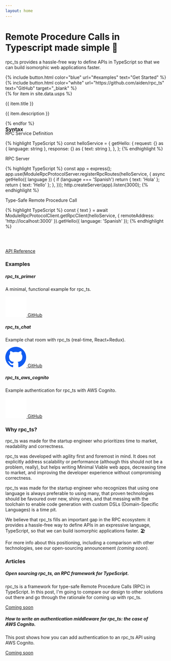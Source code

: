 ```yaml
---
layout: home
---
```


<div id="hero-section" class="container-fluid">
  <div class="row gutter">
    <div class="col-lg-12 main-text">
    <div class="text-center">
      <h1 class="display-3">Remote Procedure Calls in Typescript made simple 🤞</h1>
      <p class="lead">rpc_ts provides a hassle-free way to define APIs in TypeScript so that we can build isomorphic web applications faster.</p>
    </div>
    </div>
  </div>
  <div class="row gutter button-container">
    {% include button.html color="blue" url="#examples" text="Get Started" %}
    {% include button.html color="white" url="https://github.com/aiden/rpc_ts" text="GitHub" target="_blank" %}
  </div>

  <div class="row gutter">
    <div class="container-fluid usp-container" style="padding: 0">
      <div class="row gutter ups-section">
        {% for item in site.data.usps %}
          <div class="col-md p-md-3 py-3 {{ item.position }}">
            <p class="usp-title">{{ item.title }}</p>
            <p class="usp-description">{{ item.description }}</p>
          </div>
        {% endfor %}
      </div>
    </div>
  </div>
</div>

<div class="quicklook-section container-fluid" style="padding-left: 0; padding-right: 0">
  <div class="row gutter">
    <div class="col-lg-12">
      <h3 style="margin: 0; margin-bottom: -20px"><a name="syntax" id="syntax"></a>Syntax</h3>
    </div>
  </div>

  <div class="row gutter">
    <div class="col-lg-12">
      <p class="section-title">RPC Service Definition</p>
      <div class="codeBlock">{% highlight TypeScript %}
const helloService = {
    getHello: {
    request: {} as { language: string },
    response: {} as { text: string },
  },
};
{% endhighlight %}</div>
    </div>
    <div class="col-lg-12">
      <p class="section-title">RPC Server</p>
      <div class="codeBlock">{% highlight TypeScript %}
const app = express();
app.use(ModuleRpcProtocolServer.registerRpcRoutes(helloService, {
  async getHello({ language }) {
    if (language === 'Spanish') return { text: 'Hola' };
    return { text: 'Hello' };
  },
}));
http.createServer(app).listen(3000);
{% endhighlight %}</div>
    </div>
    <div class="col-lg-12">
      <p class="section-title">Type-Safe Remote Procedure Call</p>
      <div class="codeBlock">{% highlight TypeScript %}
const { text } = await ModuleRpcProtocolClient.getRpcClient(helloService, {
  remoteAddress: 'http://localhost:3000'
}).getHello({ language: 'Spanish' });
{% endhighlight %}</div>
    </div>
  </div>

  <div class="row gutter">
    <div class="col-lg-12" style="margin-top: 3.75rem">
      <a href="/rpc_ts/typedoc/modules/modulerpcclient.html" class="btn btn-primary">
        API Reference
      </a>
    </div>
  </div>

  <div class="row gutter">
    <div class="col-lg-12">
      <h3 id="examples"><a name="examples"></a>Examples</h3>
    </div>
  </div>

  <div class="row gutter">
    <div class="col-sm-4 d-flex align-items-stretch py-3">
      <div class="card w-100">
        <div class="card-body">
          <h5 class="card-title">rpc_ts_primer</h5>
          <p class="card-text">A minimal, functional example for rpc_ts.</p>
          <a href="https://github.com/aiden/rpc_ts_primer" class="btn btn-primary" target="_blank">
            <img class="github" src="assets/images/github_reverse.svg" />
            GitHub
          </a>
        </div>
      </div>
    </div>
    <div class="col-sm-4 d-flex align-items-stretch py-3">
      <div class="card w-100 text-white bg-primary">
        <div class="card-body">
          <h5 class="card-title">rpc_ts_chat</h5>
          <p class="card-text">Example chat room with rpc_ts (real-time, React+Redux).</p>
          <a href="https://github.com/aiden/rpc_ts_chat" class="btn btn-light" target="_blank">
            <img class="github" src="assets/images/github.svg" />
            GitHub
          </a>
        </div>
      </div>
    </div>
    <div class="col-sm-4 d-flex align-items-stretch py-3">
      <div class="card w-100">
        <div class="card-body">
          <h5 class="card-title">rpc_ts_aws_cognito</h5>
          <p class="card-text">Example authentication for rpc_ts with AWS Cognito.</p>
          <a href="https://github.com/aiden/rpc_ts_aws_cognito" class="btn btn-primary" target="_blank">
            <img class="github" src="assets/images/github_reverse.svg" />
            GitHub
          </a>
        </div>
      </div>
    </div>
  </div>

  <div class="row gutter">
    <div class="col-lg-12">
      <h3 id="why"><a name="why"></a>Why rpc_ts?</h3>
    </div>
  </div>

  <div class="row gutter">
    <div class="col-lg-12">
      <p class="quote" style="margin-top: 0">rpc_ts was made for the startup engineer who prioritizes time to market, readability and correctness.</p>
    </div>
  </div>

  <div class="row gutter">
    <div class="col-lg-6">
      <p style="margin-top: 0">rpc_ts was developed with agility first and foremost in mind. It does not explicitly address scalability or performance (although this should not be a problem, really), but helps writing Minimal Viable web apps, decreasing time to market, and improving the developer experience without compromising correctness.</p>
      <p>rpc_ts was made for the startup engineer who recognizes that using one language is always preferable to using many, that proven technologies should be favoured over new, shiny ones, and that messing with the toolchain to enable code generation with custom DSLs (Domain-Specific Languages) is a time pit.</p>
    </div>
    <div class="col-lg-6">
      <p class="emphasis" style="margin-top: 0">We believe that rpc_ts fills an important gap in the RPC ecosystem: it provides a hassle-free way to define APIs in an expressive language, TypeScript, so that we can build isomorphic applications faster. 🏖</p>
      <p>For more info about this positioning, including a comparison with other technologies, see our open-sourcing announcement <i>(coming soon)</i>.</p>
    </div>
  </div>

  <div class="row gutter">
    <div class="col-lg-12">
      <h3 id="articles"><a name="articles"></a>Articles</h3>
    </div>
  </div>

  <div class="row gutter">
    <div class="col-sm-6 d-flex align-items-stretch py-3">
      <div class="card w-100 text-white bg-primary">
        <div class="card-body">
          <h5 class="card-title">Open sourcing rpc_ts, an RPC framework for TypeScript.</h5>
          <p class="card-text">rpc_ts is a framework for type-safe Remote Procedure Calls (RPC) in TypeScript. In this post, I'm going to compare our design to other solutions out there and go through the rationale for coming up with rpc_ts.</p>
          <a href="#" class="btn btn-light disabled">
            Coming soon
          </a>
        </div>
      </div>
    </div>
    <div class="col-sm-6 d-flex align-items-stretch py-3">
      <div class="card w-100">
        <div class="card-body">
          <h5 class="card-title">How to write an authentication middleware for rpc_ts: the case of AWS Cognito.</h5>
          <p class="card-text">This post shows how you can add authentication to an rpc_ts API using AWS Cognito.</p>
          <a href="#" class="btn btn-primary disabled">
            Coming soon
          </a>
        </div>
      </div>
    </div>
  </div>
</div>
